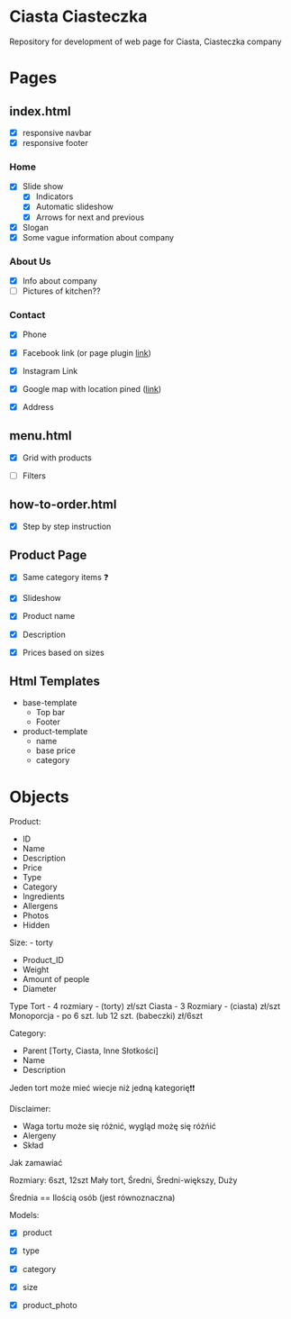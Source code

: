 # Ciasta Ciasteczka
Repository for development of web page for Ciasta, Ciasteczka company

# Pages

## index.html
* [x] responsive navbar
* [x] responsive footer

### Home
 * [x] Slide show
   * [x] Indicators
   * [x] Automatic slideshow
   * [x] Arrows for next and previous
 * [x] Slogan
 * [x] Some vague information about company
  
### About Us
 * [x] Info about company
 * [ ] Pictures of kitchen??

### Contact
 * [x] Phone
 * [x] Facebook link (or page plugin [link](https://developers.facebook.com/docs/plugins/page*plugin/))
 * [x] Instagram Link
 * [x] Google map with location pined ([link](https://support.google.com/maps/answer/144361?co=GENIE.Platform%3DDesktop&hl=en))
 * [x] Address


## menu.html
* [x] Grid with products
* [ ] Filters


## how-to-order.html
* [x] Step by step instruction

## Product Page
* [x] Same category items ❓️
* [x] Slideshow
* [x] Product name
* [x] Description
* [x] Prices based on sizes


## Html Templates 
* base-template
  * Top bar
  * Footer
* product-template
  * name
  * base price
  * category


# Objects

Product:
- ID
- Name
- Description
- Price
- Type
- Category
- Ingredients
- Allergens
- Photos
- Hidden



Size: - torty
- Product_ID
- Weight
- Amount of people
- Diameter

Type
  Tort - 4 rozmiary - (torty) zł/szt
  Ciasta - 3 Rozmiary - (ciasta) zł/szt
  Monoporcja - po 6 szt. lub 12 szt. (babeczki) zł/6szt

Category:
- Parent [Torty, Ciasta, Inne Słotkości]
- Name
- Description

Jeden tort może mieć wiecje niż jedną kategorię❗️❗️


Disclaimer:
- Waga tortu może się różnić, wygląd możę się różńić
- Alergeny
- Skład



Jak zamawiać


Rozmiary:
6szt, 12szt
Mały tort, Średni, Średni-większy, Duży

Średnia == Ilością osób (jest równoznaczna)



Models:
* [x] product
* [x] type
* [x] category
* [x] size
* [x] product_photo

